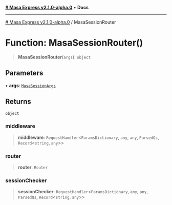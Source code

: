 [**# Masa Express v2.1.0-alpha.0**](../README.md) • **Docs**

***

[# Masa Express v2.1.0-alpha.0](../globals.md) / MasaSessionRouter

# Function: MasaSessionRouter()

> **MasaSessionRouter**(`args`): `object`

## Parameters

• **args**: [`MasaSessionArgs`](../interfaces/MasaSessionArgs.md)

## Returns

`object`

### middleware

> **middleware**: `RequestHandler`\<`ParamsDictionary`, `any`, `any`, `ParsedQs`, `Record`\<`string`, `any`\>\>

### router

> **router**: `Router`

### sessionChecker

> **sessionChecker**: `RequestHandler`\<`ParamsDictionary`, `any`, `any`, `ParsedQs`, `Record`\<`string`, `any`\>\>
